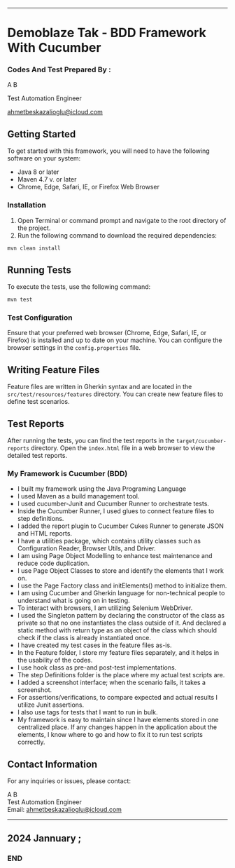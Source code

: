 

---

# Demoblaze Tak - BDD Framework With Cucumber

### Codes And Test Prepared By :
A B

Test Automation Engineer

ahmetbeskazalioglu@icloud.com

## Getting Started

To get started with this framework, you will need to have the following software on your system:

* Java 8 or later
* Maven 4.7 v. or later
* Chrome, Edge, Safari, IE, or Firefox Web Browser

### Installation

1. Open Terminal or command prompt and navigate to the root directory of the project.
2. Run the following command to download the required dependencies:

```bash
mvn clean install
```

## Running Tests

To execute the tests, use the following command:

```bash
mvn test
```

### Test Configuration

Ensure that your preferred web browser (Chrome, Edge, Safari, IE, or Firefox) is installed and up to date on your machine. You can configure the browser settings in the `config.properties` file.

## Writing Feature Files

Feature files are written in Gherkin syntax and are located in the `src/test/resources/features` directory. You can create new feature files to define test scenarios.

## Test Reports

After running the tests, you can find the test reports in the `target/cucumber-reports` directory. Open the `index.html` file in a web browser to view the detailed test reports.

### My Framework  is Cucumber (BDD)
- I built my framework using the Java Programing Language
- I used Maven as a build management tool.
- I used cucumber-Junit and Cucumber Runner to orchestrate tests.
- Inside the Cucumber Runner, I used glues to connect feature files to step definitions.
- I added the report plugin to Cucumber Cukes Runner to generate JSON and HTML reports.
- I have a utilities package, which contains utility classes such as Configuration Reader, Browser Utils, and Driver.
- I am using Page Object Modelling to enhance test maintenance and reduce code duplication.
- I use Page Object Classes to store and identify the elements that I work on.
- I use the Page Factory class and initElements() method to initialize them.
- I am using Cucumber and Gherkin language for non-technical people to understand what is going on in testing.
- To interact with browsers, I am utilizing Selenium WebDriver.
- I used the Singleton pattern by declaring the constructor of the class as private so that no one instantiates the class outside of it. And declared a static method with return type as an object of the class which should check if the class is already instantiated once.
-  I have created my test cases in the feature files as-is.
- In the Feature folder, I store my feature files separately, and it helps in the usability of the codes.
- I use hook class as pre-and post-test implementations.
- The step Definitions folder is the place where my actual test scripts are.
- I added a screenshot interface; when the scenario fails, it takes a screenshot.
- For assertions/verifications, to compare expected and actual results I utilize Junit assertions.
- I also use tags for tests that I want to run in bulk.
- My framework is easy to maintain since I have elements stored in one centralized place. If any changes happen in the application about the elements, I know where to go and how to fix it to run test scripts correctly.




## Contact Information

For any inquiries or issues, please contact:

A B \
Test Automation Engineer \
Email: ahmetbeskazalioglu@icloud.com

---

## 2024 Jannuary ;

### END
